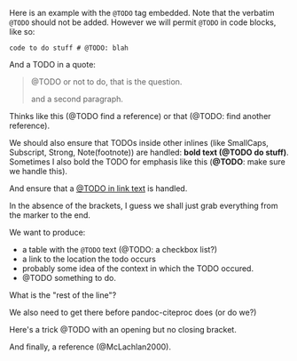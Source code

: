 Here is an example with the `@TODO` tag embedded. Note that the verbatim `@TODO` should not be added.
However we will permit `@TODO` in code blocks, like so:

```
code to do stuff # @TODO: blah
```

And a TODO in a quote:

> @TODO or not to do, that is the question.
>
> and a second paragraph.

Thinks like this (@TODO find a reference) or that (@TODO: find another reference).

We should also ensure that TODOs inside other inlines (like SmallCaps, Subscript, Strong, Note(footnote)) are handled: **bold text (@TODO do stuff)**.
Sometimes I also bold the TODO for emphasis like this (**@TODO**: make sure we handle this).

And ensure that a [@TODO in link text](http://todo.com) is handled.

In the absence of the brackets, I guess we shall just grab everything from the marker to the end.

We want to produce:

* a table with the `@TODO` text (@TODO: a checkbox list?)
* a link to the location the todo occurs
* probably some idea of the context in which the TODO occured.
* @TODO something to do.

What is the "rest of the line"?

We also need to get there before pandoc-citeproc does (or do we?)

Here's a trick @TODO with an opening but no closing bracket.

And finally, a reference (@McLachlan2000).
